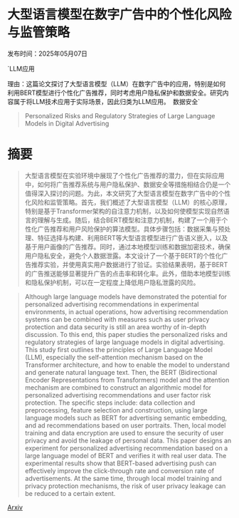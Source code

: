 # 大型语言模型在数字广告中的个性化风险与监管策略

发布时间：2025年05月07日

`LLM应用

理由：这篇论文探讨了大型语言模型（LLM）在数字广告中的应用，特别是如何利用BERT模型进行个性化广告推荐，同时考虑用户隐私保护和数据安全。研究内容属于将LLM技术应用于实际场景，因此归类为LLM应用。` `数据安全`

> Personalized Risks and Regulatory Strategies of Large Language Models in Digital Advertising

# 摘要

> 大型语言模型在实验环境中展现了个性化广告推荐的潜力，但在实际应用中，如何将广告推荐系统与用户隐私保护、数据安全等措施相结合仍是一个值得深入探讨的问题。为此，本文研究了大型语言模型在数字广告中的个性化风险和监管策略。首先，我们概述了大型语言模型（LLM）的核心原理，特别是基于Transformer架构的自注意力机制，以及如何使模型实现自然语言的理解与生成。随后，结合BERT模型和注意力机制，构建了一个用于个性化广告推荐和用户风险保护的算法模型。具体步骤包括：数据采集与预处理、特征选择与构建、利用BERT等大型语言模型进行广告语义嵌入，以及基于用户画像的广告推荐。同时，通过本地模型训练和数据加密技术，确保用户隐私安全，避免个人数据泄露。本文设计了一个基于BERT的个性化广告推荐实验，并使用真实用户数据进行了验证。实验结果表明，基于BERT的广告推送能够显著提升广告的点击率和转化率。此外，借助本地模型训练和隐私保护机制，可以在一定程度上降低用户隐私泄露的风险。

> Although large language models have demonstrated the potential for personalized advertising recommendations in experimental environments, in actual operations, how advertising recommendation systems can be combined with measures such as user privacy protection and data security is still an area worthy of in-depth discussion. To this end, this paper studies the personalized risks and regulatory strategies of large language models in digital advertising. This study first outlines the principles of Large Language Model (LLM), especially the self-attention mechanism based on the Transformer architecture, and how to enable the model to understand and generate natural language text. Then, the BERT (Bidirectional Encoder Representations from Transformers) model and the attention mechanism are combined to construct an algorithmic model for personalized advertising recommendations and user factor risk protection. The specific steps include: data collection and preprocessing, feature selection and construction, using large language models such as BERT for advertising semantic embedding, and ad recommendations based on user portraits. Then, local model training and data encryption are used to ensure the security of user privacy and avoid the leakage of personal data. This paper designs an experiment for personalized advertising recommendation based on a large language model of BERT and verifies it with real user data. The experimental results show that BERT-based advertising push can effectively improve the click-through rate and conversion rate of advertisements. At the same time, through local model training and privacy protection mechanisms, the risk of user privacy leakage can be reduced to a certain extent.

[Arxiv](https://arxiv.org/abs/2505.04665)